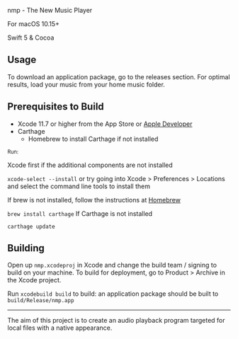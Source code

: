 nmp - The New Music Player

For macOS 10.15+

Swift 5 & Cocoa

## Usage

To download an application package, go to the releases section. For optimal results, load your music from your home music folder.

## Prerequisites to Build

- Xcode 11.7 or higher from the App Store or [Apple Developer](https://developer.apple.com)
- Carthage
  - Homebrew to install Carthage if not installed

<sub>Run:</sub>

Xcode first if the additional components are not installed

`xcode-select --install` or try going into Xcode > Preferences > Locations and select the command line tools to install them

If brew is not installed, follow the instructions at [Homebrew](https://brew.sh)

`brew install carthage` If Carthage is not installed

`carthage update`


## Building

Open up `nmp.xcodeproj` in Xcode and change the build team / signing to build on your machine. To build for deployment, go to Product > Archive in the Xcode project.

Run `xcodebuild build` to build: an application package should be built to `build/Release/nmp.app`

_______

The aim of this project is to create an audio playback program targeted for local files with a native appearance.
